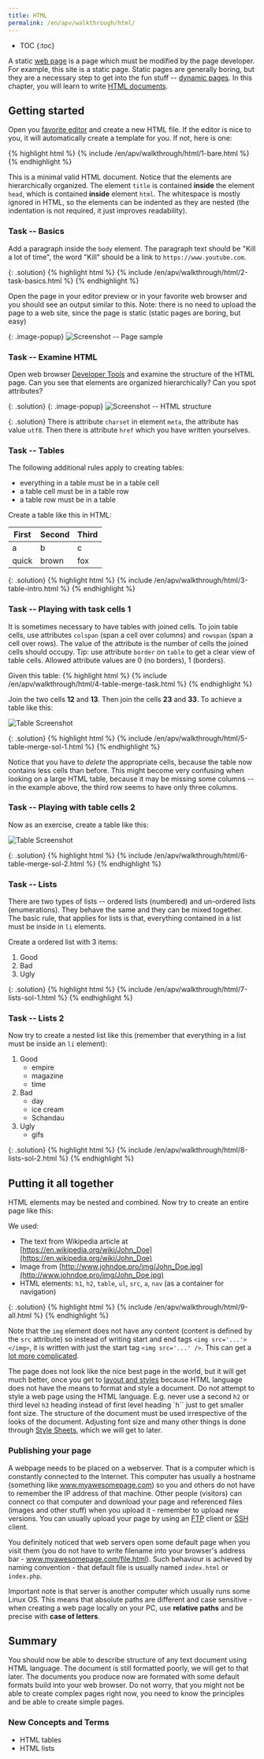 ```yaml
---
title: HTML 
permalink: /en/apv/walkthrough/html/
---
```


* TOC
{:toc}

A static [web page](todo) is a page which must be modified by the page developer. For example, this site 
is a static page. Static pages are generally boring, but they are a necessary step to get into the fun
stuff -- [dynamic pages](todo). In this chapter, you will learn to write 
[HTML documents](/en/apv/articles/html/).

## Getting started
Open you [favorite editor](todo) and create a new HTML file. If the editor is nice to you, it will
automatically create a template for you. If not, here is one:

{% highlight html %}
{% include /en/apv/walkthrough/html/1-bare.html %}
{% endhighlight %}

This is a minimal valid HTML document. Notice that the elements are hierarchically organized. The
element `title` is contained **inside** the element `head`, which is contained **inside** element
`html`. The whitespace is mostly ignored in HTML, so the elements can be indented as they are nested
(the indentation is not required, it just improves readability).

### Task -- Basics
Add a paragraph inside the `body` element. The paragraph text should be "Kill a lot of time", the word "Kill" should
be a link to `https://www.youtube.com`.

{: .solution}
{% highlight html %}
{% include /en/apv/walkthrough/html/2-task-basics.html %}
{% endhighlight %}

Open the page in your editor preview or in your favorite web browser and you should see an output similar to this.
Note: there is no need to upload the page to a web site, since the page is static (static pages are boring, but easy)

{: .image-popup}
![Screenshot -- Page sample](/en/apv/walkthrough/html/static-1.png)

### Task -- Examine HTML
Open web browser [Developer Tools](todo) and examine the structure of the HTML page. Can you see that
elements are organized hierarchically? Can you spot attributes?

{: .solution}
{: .image-popup}
![Screenshot -- HTML structure](/en/apv/walkthrough/html/static-dev.png)

{: .solution}
    There is attribute `charset` in element `meta`, the attribute has value `utf8`. Then there
    is attribute `href` which you have written yourselves.

### Task -- Tables
The following additional rules apply to creating tables:
- everything in a table must be in a table cell
- a table cell must be in a table row
- a table row must be in a table

Create a table like this in HTML:

| First | Second | Third |
|-------|--------|-------|
| a     | b      | c     |
| quick | brown  | fox   |

{: .solution}
{% highlight html %}
{% include /en/apv/walkthrough/html/3-table-intro.html %}
{% endhighlight %}

### Task -- Playing with task cells 1
It is sometimes necessary to have tables with joined cells. To join table cells, use
attributes `colspan` (span a cell over columns) and `rowspan` (span a cell over rows).
The value of the attribute is the number of cells the joined cells should occupy.
Tip: use attribute `border` on `table` to get a clear view of table cells. Allowed attribute values are
0 (no borders), 1 (borders).

Given this table:
{% highlight html %}
{% include /en/apv/walkthrough/html/4-table-merge-task.html %}
{% endhighlight %}

Join the two cells **12** and **13**. Then join the cells **23** and **33**. To achieve a
table like this:

![Table Screenshot](/en/apv/walkthrough/html/table-merged-1.png)

{: .solution}
{% highlight html %}
{% include /en/apv/walkthrough/html/5-table-merge-sol-1.html %}
{% endhighlight %}

Notice that you have to *delete* the appropriate cells, because the table now
contains less cells than before. This might become very confusing when looking on a large HTML table, because
it may be missing some columns -- in the example above, the third row seems to have only three columns.

### Task -- Playing with table cells 2
Now as an exercise, create a table like this:

![Table Screenshot](/en/apv/walkthrough/html/table-merged-2.png)

{: .solution}
{% highlight html %}
{% include /en/apv/walkthrough/html/6-table-merge-sol-2.html %}
{% endhighlight %}


### Task -- Lists
There are two types of lists -- ordered lists (numbered) and
un-ordered lists (enumerations). They behave the same and they can be mixed together. The
basic rule, that applies for lists is that, everything contained in a list must be inside
in `li` elements.

Create a ordered list with 3 items:

1. Good
2. Bad
3. Ugly

{: .solution}
{% highlight html %}
{% include /en/apv/walkthrough/html/7-lists-sol-1.html %}
{% endhighlight %}

### Task -- Lists 2
Now try to create a nested list like this (remember that everything in a list must
be inside an `li` element):

1. Good
    - empire
    - magazine
    - time
2. Bad
    - day
    - ice cream
    - Schandau
3. Ugly
    - gifs

{: .solution}
{% highlight html %}
{% include /en/apv/walkthrough/html/8-lists-sol-2.html %}
{% endhighlight %}

## Putting it all together
HTML elements may be nested and combined. Now try to create an entire page like this:

We used:

- The text from Wikipedia article at [https://en.wikipedia.org/wiki/John_Doe](https://en.wikipedia.org/wiki/John_Doe)
- Image from [http://www.johndoe.pro/img/John_Doe.jpg](http://www.johndoe.pro/img/John_Doe.jpg)
- HTML elements: `h1`, `h2`, `table`, `ul`, `src`, `a`, `nav` (as a container for navigation)

{: .solution}
{% highlight html %}
{% include /en/apv/walkthrough/html/9-all.html %}
{% endhighlight %}

Note that the `img` element does not have any content (content is defined by the `src` attribute)
so instead of writing start and end tags `<img src='...'></img>`, it is written with
just the start tag `<img src='...' />`. This can get a [lot more complicated](todo).

The page does not look like the nice best page in the world, but it will get much better, once you
get to [layout and styles](todo) because HTML language does not have the means to format and
style a document. Do not attempt to style a web page using the HTML language.
E.g. never use a second `h2` or third level `h3` heading instead of first level heading
`h`` just to get smaller font size. The structure of the document must be used irrespective of
the looks of the document. Adjusting font size and many other things is done through
[Style Sheets](todo), which we will get to later.

### Publishing your page
A webpage needs to be placed on a webserver. That is a computer which is constantly connected to the Internet.
This computer has usually a hostname (something like www.myawesomepage.com) so you and others do not have to
remember the IP address of that machine. Other people (visitors) can connect co that computer and download your page and
referenced files (images and other stuff) when you upload it - remember to upload new versions.
You can usually upload your page by using an [FTP](todo) client or [SSH](todo) client.

You definitely noticed that web servers open some default page when you visit them (you do not have to write filename into
your browser's address bar - www.myawesomepage.com/file.html). Such behaviour is achieved by naming convention - that default
file is usually named ``index.html`` or ``index.php``.

Important note is that server is another computer which usually runs some Linux OS. This means that absolute paths are
different and case sensitive - when creating a web page locally on your PC, use **relative paths** and be precise with **case of letters**.

## Summary
You should now be able to describe structure of any text document using HTML language. The document is
still formatted poorly, we will get to that later. The documents you produce now are formated with some
default formats build into your web browser. Do not worry, that you might not be able to create complex
pages right now, you need to know the principles and be able to create simple pages.

### New Concepts and Terms
- HTML tables
- HTML lists

